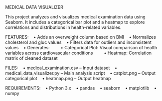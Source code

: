 MEDICAL DATA VISUALIZER

This project analyzes and visualizes medical examination data using Seaborn. It includes a categorical bar 
plot and a heatmap to explore correlations and distributions in health-related variables.

FEATURES:
   •    Adds an overweight column based on BMI
   •    Normalizes cholesterol and gluc values
   •    Filters data for outliers and inconsistent values
   •    Generates:
        •    Categorical Plot: Visual comparison of health variables across cardiovascular conditions
        •    Heatmap: Correlation matrix of cleaned dataset

FILES:
   •    medical_examination.csv – Input dataset
   •    medical_data_visualizer.py – Main analysis script
   •    catplot.png – Output categorical plot
   •    heatmap.png – Output heatmap

REQUIREMENTS:
   •    Python 3.x
   •    pandas
   •    seaborn
   •    matplotlib
   •    numpy
